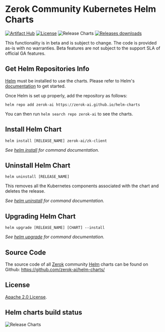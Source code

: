 # Zerok Community Kubernetes Helm Charts

[![Artifact Hub](https://img.shields.io/endpoint?url=https://artifacthub.io/badge/repository/zerok-ai)](https://artifacthub.io/packages/search?org=zerok-ai&cncf=true) [![License](https://img.shields.io/badge/License-Apache%202.0-blue.svg)](https://opensource.org/licenses/Apache-2.0) ![Release Charts](https://github.com/zerok-ai/helm-charts/actions/workflows/release.yaml/badge.svg?branch=main) [![Releases downloads](https://img.shields.io/github/downloads/zerok-ai/helm-charts/total.svg)](https://github.com/zerok-ai/helm-charts/releases)

This functionality is in beta and is subject to change. The code is provided as-is with no warranties. Beta features are not subject to the support SLA of official GA features.

## Get Helm Repositories Info

[Helm](https://helm.sh) must be installed to use the charts.
Please refer to Helm's [documentation](https://helm.sh/docs/) to get started.

Once Helm is set up properly, add the repository as follows:

```console
helm repo add zerok-ai https://zerok-ai.github.io/helm-charts
```

You can then run `helm search repo zerok-ai` to see the charts.

## Install Helm Chart

```console
helm install [RELEASE_NAME] zerok-ai/zk-client
```

_See [helm install](https://helm.sh/docs/helm/helm_install/) for command documentation._

## Uninstall Helm Chart

```console
helm uninstall [RELEASE_NAME]
```

This removes all the Kubernetes components associated with the chart and deletes the release.

_See [helm uninstall](https://helm.sh/docs/helm/helm_uninstall/) for command documentation._

## Upgrading Helm Chart

```console
helm upgrade [RELEASE_NAME] [CHART] --install
```

_See [helm upgrade](https://helm.sh/docs/helm/helm_upgrade/) for command documentation._


[//]: # (## Contributing)
## Source Code

The source code of all [Zerok](https://zerok.ai) community [Helm](https://helm.sh) charts can be found on Github: <https://github.com/zerok-ai/helm-charts/>

<!-- Keep full URL links to repo files because this README syncs from main to gh-pages.  -->

[//]: # (We'd love to have you contribute! Please refer to our [contribution guidelines]&#40;https://github.com/zerok-ai/helm-charts/blob/main/CONTRIBUTING.md&#41; for details.)

## License

<!-- Keep full URL links to repo files because this README syncs from main to gh-pages.  -->
[Apache 2.0 License](https://github.com/zerok-ai/helm-charts/blob/main/LICENSE).

## Helm charts build status

![Release Charts](https://github.com/zerok-ai/helm-charts/actions/workflows/release.yaml/badge.svg?branch=main)
